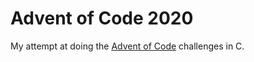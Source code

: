 # Advent of Code 2020

My attempt at doing the [Advent of Code](https://adventofcode.com/2020) challenges in C.
